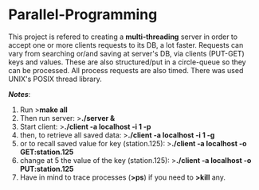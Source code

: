 # Parallel-Programming

This project is refered to creating a **multi-threading** server in order to accept one or more clients requests to its DB, a lot faster. Requests can vary from searching or/and saving at server's DB, via clients (PUT-GET) keys and values. These are also structured/put in a circle-queue so they can be processed.  All process requests are also timed. There was used UNIX's POSIX thread library.

***Notes***: 
 1. Run >**make all**
 2. Then run server: >**./server &**
 3. Start client: >**./client -a localhost -i 1 -p**
 4. then, to retrieve all saved data: >**./client -a localhost -i 1 -g**
 5. or to recall saved value for key (station.125): >**./client -a localhost -o GET:station.125**
 6. change at 5 the value of the key (station.125): >**./client -a localhost -o PUT:station.125**
 7. Have in mind to trace processes (**>ps**) if you need to **>kill** any. 
